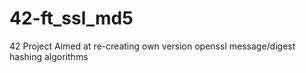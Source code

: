 # 42-ft_ssl_md5
42 Project Aimed at re-creating own version openssl message/digest hashing algorithms
